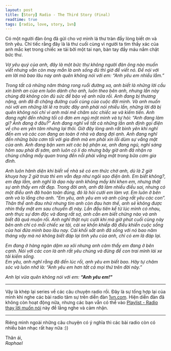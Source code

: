 ```yaml
---
layout: post
title: [Story] Radio - The Third Story (Final)
readtime: true
tags: [radio, love, story, 1vn]
---
```


Có một người đàn ông đã gửi cho vợ mình lá thư tràn đầy lòng biết ơn và tình yêu. Chỉ tiếc rằng đây là lá thư cuối cùng vì người ta tìm thấy xác của anh mắc kẹt trong chiếc xe tải bởi một tai nạn, bàn tay đầy máu nắm chặt bức thư.


_Vợ yêu quý của anh, đây là một bức thư không người đàn ông nào muốn viết nhưng vẫn còn may mắn là anh sống đủ thì giờ để viết nó. Để nói với em lời mà bao lâu nay anh quên không nói với em: “Anh yêu em nhiều lắm.”_


_Trong tất cả những năm tháng rong ruổi đường xa, anh biết là những lời cầu xin bình an của em luôn dành cho anh, luôn theo bên anh, nhưng lần này chúng đã không còn đủ sức để bảo vệ anh nữa rồi. Anh đang bị thương nặng, anh đã đi chặng đường cuối cùng của cuộc đời mình. Và anh muốn nói với em những lời lẽ ra trước đây anh phải nói nhiều lần, những lời đã bị quên không nói chỉ vì anh mải mê chăm sóc chiếc xe và kiếm tiền. Anh đang nghĩ đến những tối cô đơn em ngủ một mình và tự hỏi: “Anh đang làm gì? Anh đang ở đâu?” Anh đang nghĩ về tất cả những lần anh định gọi điện về cho em yên tâm nhưng lại thôi. Giờ đây lòng anh rất bình yên khi nghĩ đến em và các con đang an toàn ở nhà và đang đợi anh. Anh đang nghĩ đến những bữa cơm tối với gia đình mà em phải xin lỗi dùm sự vắng mặt của anh. Anh đang bận xem xét các bộ phận xe, anh đang ngủ, nghỉ sáng hôm sau phải đi sớm, anh luôn có lí do nhưng bây giờ anh đã nhận ra chúng chẳng mấy quan trong đến nỗi phải vắng mặt trong bữa cơm gia đình._


_Anh luôn hãnh diện khi biết về nhà sẽ có em thức chờ anh, dù là 2 giờ khuya hay 2 giờ trưa thì em vẫn đẹp như ngôi sao điện ảnh. Em biết không?, em đẹp lắm, anh nghĩ là dạo này anh không mấy khi khen em, nhưng thật sự anh thấy em rất đẹp. Trong đời anh, anh đã làm nhiều điều sai, nhưng có một điều anh đã hoàn toàn đúng, đó là hỏi cưới em làm vợ. Em luôn ở bên anh và lo lắng cho anh. “Em yêu, anh yêu em và anh cũng rất yêu các con”. Thân thể anh đau nhừ nhưng tim anh còn đau hơn thế, anh sẽ không được nhìn thấy mặt em sau chuyến đi này. Lần đầu tiên kể từ lúc mình có nhau, anh thực sự đơn độc và đang rất sợ, anh cần em biết chừng nào và anh biết đã quá muộn rồi. Anh nghĩ thật nực cười khi mà giờ phút cuối cùng này bên anh chỉ có mỗi chiếc xe tải, cái xe khốn khiếp đã điều khiển cuộc sống của hai đứa mình bao lâu nay. Cái khối sắt anh đã sống với nó bao năm tháng vậy mà nó không biết đáp lại tình yêu của anh, chỉ có em là đáp lại._

_Em đang ở hàng ngàn dặm xa xôi nhưng anh cảm thấy em đang ở bên cạnh. Nói với các con là anh rất yêu chúng và đừng để con trai mình lái xe tải kiếm sống.  
Em yêu, anh nghĩ rằng đã đến lúc rồi, anh yêu em biết bao. Hãy tự chăm sóc và luôn nhớ là: “Anh yêu em hơn tất cả mọi thứ trên đời này.”_

_Anh lại vừa quên không nói với em: **“Anh yêu em!"**_

***
Vậy là khép lại series về các câu chuyện radio rồi. Đây là sự tổng hợp lại của mình khi nghe các bài radio tâm sự trên diễn đàn [1vn.com](#). Hiện diễn đàn đã không còn hoạt động nữa, nhưng các bạn vẫn có thể vào [Playlist - Radio thay lời muốn nói](https://www.nhaccuatui.com/playlist/radio-thay-loi-muon-noi-1vncom-dang-cap-nhat.gJIoAFMplMNO.html?st=5) này để lắng nghe và cảm nhận.

***
Riêng mình ngoài những câu chuyện có ý nghĩa thì các bài radio còn có nhiều bản nhạc rất hay nữa :))

Thân ái,  
_Raphael_